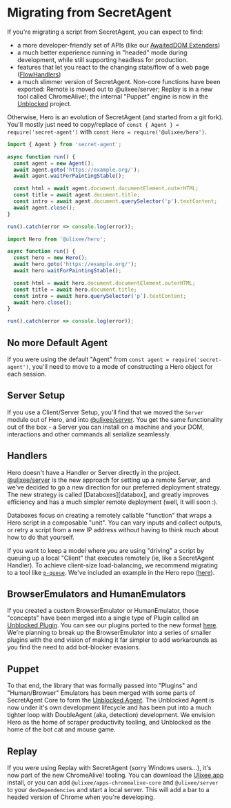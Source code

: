 # Migrating from SecretAgent

If you're migrating a script from SecretAgent, you can expect to find:

- a more developer-friendly set of APIs (like our [AwaitedDOM Extenders](/docs/hero/basic-interfaces/awaited-dom-extenders))
- a much better experience running in "headed" mode during development, while still supporting headless for production.
- features that let you react to the changing state/flow of a web page ([FlowHandlers](/docs/hero/basic-interfaces/flow))
- a much slimmer version of SecretAgent. Non-core functions have been exported: Remote is moved out to @ulixee/server; Replay is in a new tool called ChromeAlive!; the internal "Puppet" engine is now in the [Unblocked](https://github.com/unblocked-web/unblocked) project.

Otherwise, Hero is an evolution of SecretAgent (and started from a git fork). You'll mostly just need to copy/replace of `const { Agent } = require('secret-agent')` with `const Hero = require('@ulixee/hero')`.

```typescript
import { Agent } from 'secret-agent';

async function run() {
  const agent = new Agent();
  await agent.goto('https://example.org/');
  await agent.waitForPaintingStable();

  const html = await agent.document.documentElement.outerHTML;
  const title = await agent.document.title;
  const intro = await agent.document.querySelector('p').textContent;
  await agent.close();
}

run().catch(error => console.log(error));
```

```typescript
import Hero from '@ulixee/hero';

async function run() {
  const hero = new Hero();
  await hero.goto('https://example.org/');
  await hero.waitForPaintingStable();

  const html = await hero.document.documentElement.outerHTML;
  const title = await hero.document.title;
  const intro = await hero.querySelector('p').textContent;
  await hero.close();
}

run().catch(error => console.log(error));
```

## No more Default Agent

If you were using the default "Agent" from `const agent = require('secret-agent')`, you'll need to move to a mode of constructing a Hero object for each session.

## Server Setup

If you use a Client/Server Setup, you'll find that we moved the `Server` module out of Hero, and into [@ulixee/server][server]. You get the same functionality out of the box - a Server you can install on a machine and your DOM, interactions and other commands all serialize seamlessly.

## Handlers

Hero doesn't have a Handler or Server directly in the project. [@ulixee/server][server] is the new approach for setting up a remote Server, and we've decided to go a new direction for our preferred deployment strategy. The new strategy is called [Databoxes][databox], and greatly improves efficiency and has a much simpler remote deployment (well, it will soon :).

Databoxes focus on creating a remotely callable "function" that wraps a Hero script in a composable "unit". You can vary inputs and collect outputs, or retry a script from a new IP address without having to think much about how to do that yourself.

If you want to keep a model where you are using "driving" a script by queuing up a local "Client" that executes remotely (ie, like a SecretAgent Handler). To achieve client-size load-balancing, we recommend migrating to a tool like [`p-queue`](https://github.com/sindresorhus/p-queue). We've included an example in the Hero repo ([here](https://github.com/ulixee/hero/blob/27e1966c636f47519ed5d1ccc22273c1215855c1/examples/ulixee.org.ts)).

## BrowserEmulators and HumanEmulators

If you created a custom BrowserEmulator or HumanEmulator, those "concepts" have been merged into a single type of Plugin called an [Unblocked Plugin][unblocked-plugin]. You can see our plugins ported to the new format [here](https://github.com/unblocked-web/unblocked/plugins). We're planning to break up the BrowserEmulator into a series of smaller plugins with the end vision of making it far simpler to add workarounds as you find the need to add bot-blocker evasions.

## Puppet

To that end, the library that was formally passed into "Plugins" and "Human/Browser" Emulators has been merged with some parts of SecretAgent Core to form the [Unblocked Agent][unblocked-agent]. The Unblocked Agent is now under it's own development lifecycle and has been put into a much tighter loop with DoubleAgent (aka, detection) development. We envision Hero as the home of scraper productivity tooling, and Unblocked as the home of the bot cat and mouse game.

## Replay

If you were using Replay with SecretAgent (sorry Windows users...), it's now part of the new ChromeAlive! tooling. You can download the [Ulixee.app](https://github.com/ulixee/ulixee/releases/latest) install, or you can add `@ulixee/apps-chromealive-core` and `@ulixee/server` to your `devDependencies` and start a local server. This will add a bar to a headed version of Chrome when you're developing.

[server]: https://ulixee.org/docs/server
[unblocked-plugin]: https://github.com/unblocked-web/specifications
[unblocked-agent]: https://github.com/unblocked-web/agent
